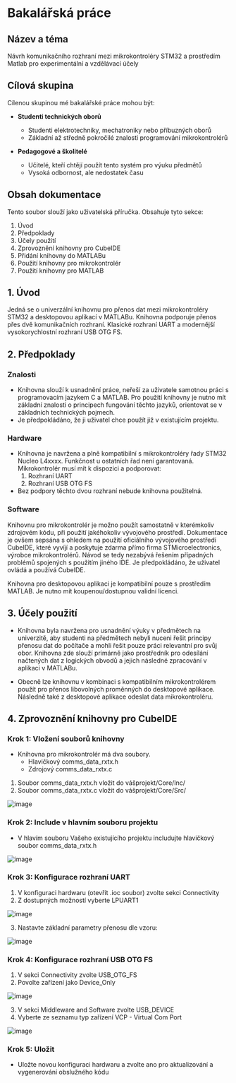 # Bakalářská práce

## Název a téma
Návrh komunikačního rozhraní mezi mikrokontroléry STM32 a prostředím Matlab pro experimentální a vzdělávací účely

## Cílová skupina

Cílenou skupinou mé bakalářské práce mohou být:

- **Studenti technických oborů**
  - Studenti elektrotechniky, mechatroniky nebo příbuzných oborů
  - Základní až středně pokročilé znalosti programování mikrokontrolérů
 
- **Pedagogové a školitelé**
  - Učitelé, kteří chtějí použít tento systém pro výuku předmětů
  - Vysoká odbornost, ale nedostatek času
 
## Obsah dokumentace

Tento soubor slouží jako uživatelská příručka. Obsahuje tyto sekce:

1. Úvod
2. Předpoklady
3. Účely použití
4. Zprovoznění knihovny pro CubeIDE
5. Přidání knihovny do MATLABu
6. Použití knihovny pro mikrokontrolér
7. Použití knihovny pro MATLAB


## 1. Úvod

Jedná se o univerzální knihovnu pro přenos dat mezi mikrokontroléry STM32 a desktopovou aplikací v MATLABu. Knihovna podporuje přenos přes dvě komunikačních rozhraní. Klasické rozhraní UART a modernější vysokorychlostní rozhraní USB OTG FS. 

## 2. Předpoklady 

### Znalosti

- Knihovna slouží k usnadnění práce, neřeší za uživatele samotnou práci s programovacím jazykem C a MATLAB. Pro použití knihovny je nutno mít základní znalosti o principech fungování těchto jazyků, orientovat se v základních technických pojmech.
- Je předpokládáno, že ji uživatel chce použít již v existujícím projektu.

### Hardware

- Knihovna je navržena a plně kompatibilní s mikrokontroléry řady STM32 Nucleo L4xxxx. Funkčnost u ostatních řad není garantovaná. Mikrokontrolér musí mít k dispozici a podporovat:
  1. Rozhraní UART
  2. Rozhraní USB OTG FS
- Bez podpory těchto dvou rozhraní nebude knihovna použitelná.

### Software

Knihovnu pro mikrokontrolér je možno použít samostatně v kterémkoliv zdrojovém kódu, při použití jakéhokoliv vývojového prostředí. Dokumentace je ovšem sepsána s ohledem na použití oficiálního vývojového prostředí CubeIDE, které vyvíjí a poskytuje zdarma přímo firma STMicroelectronics, výrobce mikrokontrolérů. Návod se tedy nezabývá řešením případných problémů spojených s použitím jiného IDE. Je předpokládáno, že uživatel ovládá a používá CubeIDE. 

Knihovna pro desktopovou aplikaci je kompatibilní pouze s prostředím MATLAB. Je nutno mít koupenou/dostupnou validní licenci.

## 3. Účely použití

- Knihovna byla navržena pro usnadnění výuky v předmětech na univerzitě, aby studenti na předmětech nebyli nuceni řešit principy přenosu dat do počítače a mohli řešit pouze práci relevantní pro svůj obor. Knihovna zde slouží primárně jako prostředník pro odesílání načtených dat z logických obvodů a jejich následné zpracování v aplikaci v MATLABu.

- Obecně lze knihovnu v kombinaci s kompatibilním mikrokontrolérem použít pro přenos libovolných proměnných do desktopové aplikace. Následně také z desktopové aplikace odeslat data mikrokontroléru.

## 4. Zprovoznění knihovny pro CubeIDE

### **Krok 1**: Vložení souborů knihovny

- Knihovna pro mikrokontrolér má dva soubory.
  - Hlavičkový comms_data_rxtx.h
  - Zdrojový comms_data_rxtx.c

1. Soubor comms_data_rxtx.h vložit do vášprojekt/Core/Inc/
2. Soubor comms_data_rxtx.c vložit do vášprojekt/Core/Src/

![image](https://github.com/user-attachments/assets/f3e595ac-ad92-4f55-829d-717aa9f2432b)

### **Krok 2**: Include v hlavním souboru projektu

- V hlavím souboru Vašeho existujícího projektu includujte hlavičkový soubor comms_data_rxtx.h

![image](https://github.com/user-attachments/assets/b8a47970-2a60-4a32-b4d3-9bcd104a4168)

### **Krok 3**: Konfigurace rozhraní UART

1. V konfiguraci hardwaru (otevřít .ioc soubor) zvolte sekci Connectivity
2. Z dostupných možností vyberte LPUART1

![image](https://github.com/user-attachments/assets/21a0136f-2c3a-4da1-a6ec-266ce43933fe)

3. Nastavte základní parametry přenosu dle vzoru:

![image](https://github.com/user-attachments/assets/5c7d014a-3657-4779-a11c-8d6cc957a0e3)
 
### **Krok 4**: Konfigurace rozhraní USB OTG FS

1. V sekci Connectivity zvolte USB_OTG_FS
2. Povolte zařízení jako Device_Only

![image](https://github.com/user-attachments/assets/b89c2853-6b54-4748-80eb-ee8b81ce8d66)

3. V sekci Middleware and Software zvolte USB_DEVICE
4. Vyberte ze seznamu typ zařízení VCP - Virtual Com Port

![image](https://github.com/user-attachments/assets/d1b43568-2b9f-4055-8a3f-70b553dc5eb0)

### **Krok 5**: Uložit 

- Uložte novou konfiguraci hardwaru a zvolte ano pro aktualizování a vygenerování obslužného kódu

